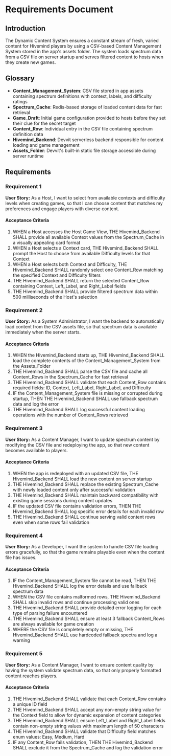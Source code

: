 # Requirements Document

## Introduction

The Dynamic Content System ensures a constant stream of fresh, varied content for Hivemind players by using a CSV-based Content Management System stored in the app's assets folder. The system loads spectrum data from a CSV file on server startup and serves filtered content to hosts when they create new games.

## Glossary

- **Content_Management_System**: CSV file stored in app assets containing spectrum definitions with context, labels, and difficulty ratings
- **Spectrum_Cache**: Redis-based storage of loaded content data for fast retrieval
- **Game_Draft**: Initial game configuration provided to hosts before they set their clue for the secret target
- **Content_Row**: Individual entry in the CSV file containing spectrum definition data
- **Hivemind_Backend**: Devvit serverless backend responsible for content loading and game management
- **Assets_Folder**: Devvit's built-in static file storage accessible during server runtime

## Requirements

### Requirement 1

**User Story:** As a Host, I want to select from available contexts and difficulty levels when creating games, so that I can choose content that matches my preferences and engage players with diverse content.

#### Acceptance Criteria

1. WHEN a Host accesses the Host Game View, THE Hivemind_Backend SHALL provide all available Context values from the Spectrum_Cache in a visually appealing card format
2. WHEN a Host selects a Context card, THE Hivemind_Backend SHALL prompt the Host to choose from available Difficulty levels for that Context
3. WHEN a Host selects both Context and Difficulty, THE Hivemind_Backend SHALL randomly select one Content_Row matching the specified Context and Difficulty filters
4. THE Hivemind_Backend SHALL return the selected Content_Row containing Context, Left_Label, and Right_Label fields
5. THE Hivemind_Backend SHALL provide filtered spectrum data within 500 milliseconds of the Host's selection

### Requirement 2

**User Story:** As a System Administrator, I want the backend to automatically load content from the CSV assets file, so that spectrum data is available immediately when the server starts.

#### Acceptance Criteria

1. WHEN the Hivemind_Backend starts up, THE Hivemind_Backend SHALL load the complete contents of the Content_Management_System from the Assets_Folder
2. THE Hivemind_Backend SHALL parse the CSV file and cache all Content_Rows in the Spectrum_Cache for fast retrieval
3. THE Hivemind_Backend SHALL validate that each Content_Row contains required fields: ID, Context, Left_Label, Right_Label, and Difficulty
4. IF the Content_Management_System file is missing or corrupted during startup, THEN THE Hivemind_Backend SHALL use fallback spectrum data and log the error
5. THE Hivemind_Backend SHALL log successful content loading operations with the number of Content_Rows retrieved

### Requirement 3

**User Story:** As a Content Manager, I want to update spectrum content by modifying the CSV file and redeploying the app, so that new content becomes available to players.

#### Acceptance Criteria

1. WHEN the app is redeployed with an updated CSV file, THE Hivemind_Backend SHALL load the new content on server startup
2. THE Hivemind_Backend SHALL replace the existing Spectrum_Cache with newly loaded content only after successful validation
3. THE Hivemind_Backend SHALL maintain backward compatibility with existing game sessions during content updates
4. IF the updated CSV file contains validation errors, THEN THE Hivemind_Backend SHALL log specific error details for each invalid row
5. THE Hivemind_Backend SHALL continue serving valid content rows even when some rows fail validation

### Requirement 4

**User Story:** As a Developer, I want the system to handle CSV file loading errors gracefully, so that the game remains playable even when the content file has issues.

#### Acceptance Criteria

1. IF the Content_Management_System file cannot be read, THEN THE Hivemind_Backend SHALL log the error details and use fallback spectrum data
2. WHEN the CSV file contains malformed rows, THE Hivemind_Backend SHALL skip invalid rows and continue processing valid ones
3. THE Hivemind_Backend SHALL provide detailed error logging for each type of parsing failure encountered
4. THE Hivemind_Backend SHALL ensure at least 3 fallback Content_Rows are always available for game creation
5. WHERE the CSV file is completely empty or missing, THE Hivemind_Backend SHALL use hardcoded fallback spectra and log a warning

### Requirement 5

**User Story:** As a Content Manager, I want to ensure content quality by having the system validate spectrum data, so that only properly formatted content reaches players.

#### Acceptance Criteria

1. THE Hivemind_Backend SHALL validate that each Content_Row contains a unique ID field
2. THE Hivemind_Backend SHALL accept any non-empty string value for the Context field to allow for dynamic expansion of content categories
3. THE Hivemind_Backend SHALL ensure Left_Label and Right_Label fields contain non-empty string values with maximum length of 50 characters
4. THE Hivemind_Backend SHALL validate that Difficulty field matches enum values: Easy, Medium, Hard
5. IF any Content_Row fails validation, THEN THE Hivemind_Backend SHALL exclude it from the Spectrum_Cache and log the validation error
